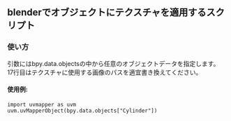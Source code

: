 ## blenderでオブジェクトにテクスチャを適用するスクリプト
### 使い方 
引数にはbpy.data.objectsの中から任意のオブジェクトデータを指定します。   
17行目はテクスチャに使用する画像のパスを適宜書き換えてください。
#### 使用例: 
    import uvmapper as uvm
    uvm.uvMapperObject(bpy.data.objects["Cylinder"])
            
